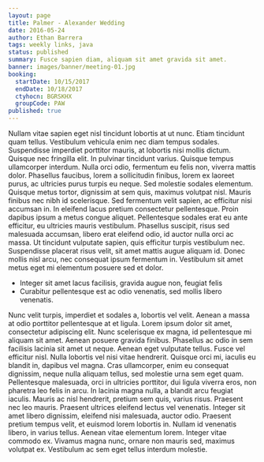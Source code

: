 ```yaml
---
layout: page
title: Palmer - Alexander Wedding
date: 2016-05-24
author: Ethan Barrera
tags: weekly links, java
status: published
summary: Fusce sapien diam, aliquam sit amet gravida sit amet.
banner: images/banner/meeting-01.jpg
booking:
  startDate: 10/15/2017
  endDate: 10/18/2017
  ctyhocn: BGRSKHX
  groupCode: PAW
published: true
---
```

Nullam vitae sapien eget nisl tincidunt lobortis at ut nunc. Etiam tincidunt quam tellus. Vestibulum vehicula enim nec diam tempus sodales. Suspendisse imperdiet porttitor mauris, at lobortis nisi mollis dictum. Quisque nec fringilla elit. In pulvinar tincidunt varius. Quisque tempus ullamcorper interdum. Nulla orci odio, fermentum eu felis non, viverra mattis dolor. Phasellus faucibus, lorem a sollicitudin finibus, lorem ex laoreet purus, ac ultricies purus turpis eu neque. Sed molestie sodales elementum. Quisque metus tortor, dignissim at sem quis, maximus volutpat nisl. Mauris finibus nec nibh id scelerisque.
Sed fermentum velit sapien, ac efficitur nisi accumsan in. In eleifend lacus pretium consectetur pellentesque. Proin dapibus ipsum a metus congue aliquet. Pellentesque sodales erat eu ante efficitur, eu ultricies mauris vestibulum. Phasellus suscipit, risus sed malesuada accumsan, libero erat eleifend odio, id auctor nulla orci ac massa. Ut tincidunt vulputate sapien, quis efficitur turpis vestibulum nec. Suspendisse placerat risus velit, sit amet mattis augue aliquam id. Donec mollis nisl arcu, nec consequat ipsum fermentum in. Vestibulum sit amet metus eget mi elementum posuere sed et dolor.

* Integer sit amet lacus facilisis, gravida augue non, feugiat felis
* Curabitur pellentesque est ac odio venenatis, sed mollis libero venenatis.

Nunc velit turpis, imperdiet et sodales a, lobortis vel velit. Aenean a massa at odio porttitor pellentesque at et ligula. Lorem ipsum dolor sit amet, consectetur adipiscing elit. Nunc scelerisque ex magna, id pellentesque mi aliquam sit amet. Aenean posuere gravida finibus. Phasellus ac odio in sem facilisis lacinia sit amet ut neque. Aenean eget vulputate tellus. Fusce vel efficitur nisl.
Nulla lobortis vel nisi vitae hendrerit. Quisque orci mi, iaculis eu blandit in, dapibus vel magna. Cras ullamcorper, enim eu consequat dignissim, neque nulla aliquam tellus, sed molestie urna sem eget quam. Pellentesque malesuada, orci in ultricies porttitor, dui ligula viverra eros, non pharetra leo felis in arcu. In lacinia magna nulla, a blandit arcu feugiat iaculis. Mauris ac nisl hendrerit, pretium sem quis, varius risus. Praesent nec leo mauris. Praesent ultrices eleifend lectus vel venenatis. Integer sit amet libero dignissim, eleifend nisi malesuada, auctor odio. Praesent pretium tempus velit, et euismod lorem lobortis in. Nullam id venenatis libero, in varius tellus. Aenean vitae elementum lorem. Integer vitae commodo ex. Vivamus magna nunc, ornare non mauris sed, maximus volutpat ex. Vestibulum ac sem eget tellus interdum molestie.
